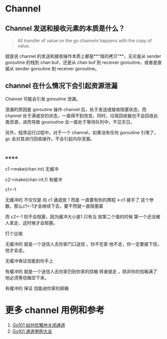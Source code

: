 # Channel



## Channel 发送和接收元素的本质是什么？

> All transfer of value on the go channels happens with the copy of value.

就是说 channel 的发送和接收操作本质上都是**“值的拷贝”**，无论是从 sender goroutine 的栈到 chan buf，还是从 chan buf 到 receiver goroutine，或者是直接从 sender goroutine 到 receiver goroutine。

## channel 在什么情况下会引起资源泄漏

Channel 可能会引发 goroutine 泄漏。

泄漏的原因是 goroutine 操作 channel 后，处于发送或接收阻塞状态，而 channel 处于满或空的状态，一直得不到改变。同时，垃圾回收器也不会回收此类资源，进而导致 gouroutine 会一直处于等待队列中，不见天日。

另外，程序运行过程中，对于一个 channel，如果没有任何 goroutine 引用了，gc 会对其进行回收操作，不会引起内存泄漏。



## 。。。。

c1:=make(chan int)    无缓冲

c2:=make(chan int,1)   有缓冲

c1<-1               

无缓冲的 不仅仅是 向 c1 通道放 1 而是 一直要有别的携程 <-c1 接手了 这个参数，那么c1<-1才会继续下去，要不然就一直阻塞着

而 c2<-1 则不会阻塞，因为缓冲大小是1 只有当 放第二个值的时候 第一个还没被人拿走，这时候才会阻塞。

打个比喻

无缓冲的  就是一个送信人去你家门口送信 ，你不在家 他不走，你一定要接下信，他才会走。

无缓冲保证信能到你手上

有缓冲的 就是一个送信人去你家仍到你家的信箱 转身就走 ，除非你的信箱满了 他必须等信箱空下来。

有缓冲的 保证 信能进你家的邮箱

 



# 更多 channel 用例和参考

1. [Go101 如何优雅地关闭通道](https://gfw.go101.org/article/channel-closing.html)  
2. [Go101 通道用例大全](https://gfw.go101.org/article/channel-use-cases.html)